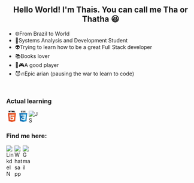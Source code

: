 <h2 align="center"> Hello World! I'm Thais. You can call me Tha or Thatha 😆</h2>

- 🌐From Brazil to World
- 💁Systems Analysis and Development Student
- 👽Trying to learn how to be a great Full Stack developer
- 📚Books lover
- 👾🎮A good player
- 😈🔥Epic arian (pausing the war to learn to code)
</br>
<h3>Actual learning</h3>
<img align="left" alt="html" width="30px" src="https://raw.githubusercontent.com/github/explore/80688e429a7d4ef2fca1e82350fe8e3517d3494d/topics/html/html.png"/>
<img align="left" alt="CSS" width="30px" src="https://raw.githubusercontent.com/github/explore/80688e429a7d4ef2fca1e82350fe8e3517d3494d/topics/css/css.png"/>
<img align="left" alt="JS" width="30px" src="https://emojis.slackmojis.com/emojis/images/1450441296/151/javascript.png?1450441296"/> 
</br>
</br>
<h3>Find me here:</h3>
<a target="_blank" href="https://www.linkedin.com/in/thais-tozatti-7112bb128/">
  <img align="left" alt="LinkdeIN" width="22px" src="https://cdn.jsdelivr.net/npm/simple-icons@v3/icons/linkedin.svg" />
</a>
<a target="_blank" href="https://api.whatsapp.com/send?phone=16997644510">
  <img align="left" alt="Whatsapp" width="22px" src="https://cdn.jsdelivr.net/npm/simple-icons@v3/icons/whatsapp.svg" />
</a>
<a target="_blank" href="mailto:thaisctozatti@gmail.com">
  <img align="left" alt="Gmail" width="22px" src="https://cdn.jsdelivr.net/npm/simple-icons@v3/icons/gmail.svg" />
</a>
